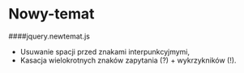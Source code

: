 Nowy-temat
========
####jquery.newtemat.js
- Usuwanie spacji przed znakami interpunkcyjmymi,
- Kasacja wielokrotnych znaków zapytania (?) + wykrzykników (!).
